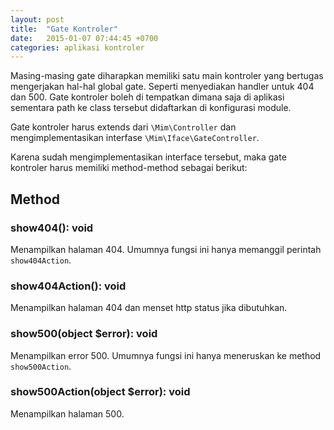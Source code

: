 ```yaml
---
layout: post
title:  "Gate Kontroler"
date:   2015-01-07 07:44:45 +0700
categories: aplikasi kontroler
---
```


Masing-masing gate diharapkan memiliki satu main kontroler yang bertugas mengerjakan
hal-hal global gate. Seperti menyediakan handler untuk 404 dan 500. Gate kontroler
boleh di tempatkan dimana saja di aplikasi sementara path ke class tersebut didaftarkan
di konfigurasi module.

Gate kontroler harus extends dari `\Mim\Controller` dan mengimplementasikan interfase
`\Mim\Iface\GateController`.

Karena sudah mengimplementasikan interface tersebut, maka gate kontroler harus
memiliki method-method sebagai berikut:

## Method

### show404(): void

Menampilkan halaman 404. Umumnya fungsi ini hanya memanggil perintah `show404Action`.

### show404Action(): void

Menampilkan halaman 404 dan menset http status jika dibutuhkan.

### show500(object $error): void

Menampilkan error 500. Umumnya fungsi ini hanya meneruskan ke method `show500Action`.

### show500Action(object $error): void

Menampilkan halaman 500.